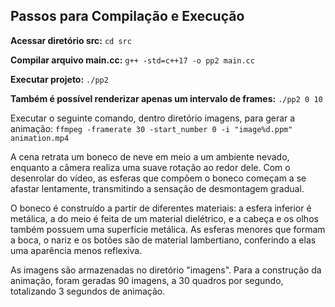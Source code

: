## Passos para Compilação e Execução

**Acessar diretório src:**
```cd src ```

**Compilar arquivo main.cc:**
```g++ -std=c++17 -o pp2 main.cc```

**Executar projeto:**
```./pp2```

**Também é possível renderizar apenas um intervalo de frames:**
```./pp2 0 10```

Executar o seguinte comando, dentro diretório imagens, para gerar a animação:
```ffmpeg -framerate 30 -start_number 0 -i "image%d.ppm" animation.mp4```


A cena retrata um boneco de neve em meio a um ambiente nevado, enquanto a câmera realiza uma suave rotação ao redor dele. Com o desenrolar do vídeo, as esferas que compõem o boneco começam a se afastar lentamente, transmitindo a sensação de desmontagem gradual.
 
O boneco é construído a partir de diferentes materiais: a esfera inferior é metálica, a do meio é feita de um material dielétrico, e a cabeça e os olhos também possuem uma superfície metálica. As esferas menores que formam a boca, o nariz e os botões são de material lambertiano, conferindo a elas uma aparência menos reflexiva. 

As imagens são armazenadas no diretório "imagens". Para a construção da animação, foram geradas 90 imagens, a 30 quadros por segundo, totalizando 3 segundos de animação.